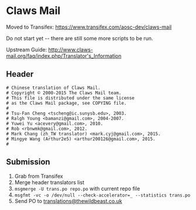 Claws Mail
==========

Moved to Transifex: https://www.transifex.com/aosc-dev/claws-mail

Do not start yet -- there are still some more scripts to be run.

Upstream Guide: http://www.claws-mail.org/faq/index.php/Translator's_Information

Header
------

```PO
# Chinese translation of Claws Mail.
# Copyright © 2000-2015 The Claws Mail team.
# This file is distributed under the same license
# as the Claws Mail package, see COPYING file.
#
# Tsu-Fan Cheng <tscheng@ic.sunysb.edu>, 2003.
# Ralgh Young <bamanzi@gmail.com>, 2004-2007.
# Yuwei Yu <acevery@gmail.com>, 2010.
# Rob <rbnwmk@gmail.com>, 2012.
# Mark Chang (zh_TW translator) <mark.cyj@gmail.com>, 2015.
# Mingye Wang (Arthur2e5) <arthur200126@gmail.com>, 2015.
#
```

Submission
----------

1. Grab from Transifex
2. Merge header translators list
3. `msgmerge -U trans.po repo.po` with current repo file
4. `msgfmt -vc -o /dev/null --check-accelerator=_ --statistics trans.po`
5. Send PO to translations@thewildbeast.co.uk
